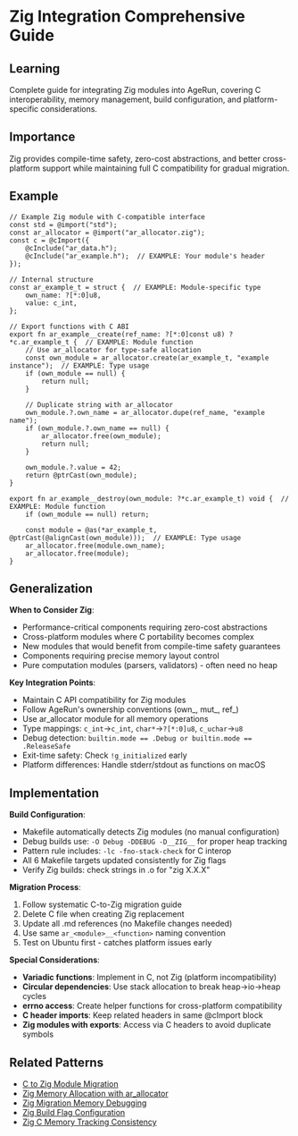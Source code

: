# Zig Integration Comprehensive Guide

## Learning
Complete guide for integrating Zig modules into AgeRun, covering C interoperability, memory management, build configuration, and platform-specific considerations.

## Importance
Zig provides compile-time safety, zero-cost abstractions, and better cross-platform support while maintaining full C compatibility for gradual migration.

## Example
```zig
// Example Zig module with C-compatible interface
const std = @import("std");
const ar_allocator = @import("ar_allocator.zig");
const c = @cImport({
    @cInclude("ar_data.h");
    @cInclude("ar_example.h");  // EXAMPLE: Your module's header
});

// Internal structure
const ar_example_t = struct {  // EXAMPLE: Module-specific type
    own_name: ?[*:0]u8,
    value: c_int,
};

// Export functions with C ABI
export fn ar_example__create(ref_name: ?[*:0]const u8) ?*c.ar_example_t {  // EXAMPLE: Module function
    // Use ar_allocator for type-safe allocation
    const own_module = ar_allocator.create(ar_example_t, "example instance");  // EXAMPLE: Type usage
    if (own_module == null) {
        return null;
    }
    
    // Duplicate string with ar_allocator
    own_module.?.own_name = ar_allocator.dupe(ref_name, "example name");
    if (own_module.?.own_name == null) {
        ar_allocator.free(own_module);
        return null;
    }
    
    own_module.?.value = 42;
    return @ptrCast(own_module);
}

export fn ar_example__destroy(own_module: ?*c.ar_example_t) void {  // EXAMPLE: Module function
    if (own_module == null) return;
    
    const module = @as(*ar_example_t, @ptrCast(@alignCast(own_module)));  // EXAMPLE: Type usage
    ar_allocator.free(module.own_name);
    ar_allocator.free(module);
}
```

## Generalization
**When to Consider Zig**:
- Performance-critical components requiring zero-cost abstractions
- Cross-platform modules where C portability becomes complex
- New modules that would benefit from compile-time safety guarantees
- Components requiring precise memory layout control
- Pure computation modules (parsers, validators) - often need no heap

**Key Integration Points**:
- Maintain C API compatibility for Zig modules
- Follow AgeRun's ownership conventions (own_, mut_, ref_)
- Use ar_allocator module for all memory operations
- Type mappings: `c_int`→`c_int`, `char*`→`?[*:0]u8`, `c_uchar`→`u8`
- Debug detection: `builtin.mode == .Debug or builtin.mode == .ReleaseSafe`
- Exit-time safety: Check `!g_initialized` early
- Platform differences: Handle stderr/stdout as functions on macOS

## Implementation
**Build Configuration**:
- Makefile automatically detects Zig modules (no manual configuration)
- Debug builds use: `-O Debug -DDEBUG -D__ZIG__` for proper heap tracking
- Pattern rule includes: `-lc -fno-stack-check` for C interop
- All 6 Makefile targets updated consistently for Zig flags
- Verify Zig builds: check strings in .o for "zig X.X.X"

**Migration Process**:
1. Follow systematic C-to-Zig migration guide
2. Delete C file when creating Zig replacement
3. Update all .md references (no Makefile changes needed)
4. Use same `ar_<module>__<function>` naming convention
5. Test on Ubuntu first - catches platform issues early

**Special Considerations**:
- **Variadic functions**: Implement in C, not Zig (platform incompatibility)
- **Circular dependencies**: Use stack allocation to break heap→io→heap cycles
- **errno access**: Create helper functions for cross-platform compatibility
- **C header imports**: Keep related headers in same @cImport block
- **Zig modules with exports**: Access via C headers to avoid duplicate symbols

## Related Patterns
- [C to Zig Module Migration](c-to-zig-module-migration.md)
- [Zig Memory Allocation with ar_allocator](zig-memory-allocation-with-ar-allocator.md)
- [Zig Migration Memory Debugging](zig-migration-memory-debugging.md)
- [Zig Build Flag Configuration](zig-build-flag-configuration.md)
- [Zig C Memory Tracking Consistency](zig-c-memory-tracking-consistency.md)